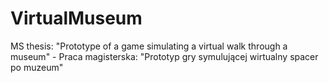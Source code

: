 # VirtualMuseum
MS thesis: "Prototype of a game simulating a virtual walk through a museum" - Praca magisterska: "Prototyp gry symulującej wirtualny spacer po muzeum"
